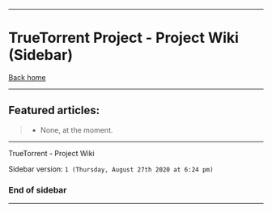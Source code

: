 
***

# TrueTorrent Project - Project Wiki (Sidebar)

[Back home](https://github.com/seanpm2001/TrueTorrent/wiki/)

***

## Featured articles:

> * None, at the moment.

***

TrueTorrent - Project Wiki

Sidebar version: `1 (Thursday, August 27th 2020 at 6:24 pm)`

### End of sidebar

***
